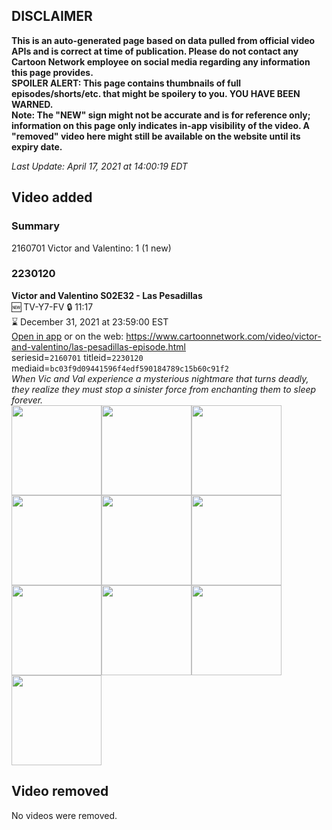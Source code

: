 ## DISCLAIMER
**This is an auto-generated page based on data pulled from official video APIs and is correct at time of publication. Please do not contact any Cartoon Network employee on social media regarding any information this page provides.**  
**SPOILER ALERT: This page contains thumbnails of full episodes/shorts/etc. that might be spoilery to you. YOU HAVE BEEN WARNED.**  
**Note: The "NEW" sign might not be accurate and is for reference only; information on this page only indicates in-app visibility of the video. A "removed" video here might still be available on the website until its expiry date.**  

_Last Update: April 17, 2021 at 14:00:19 EDT_
## Video added
### Summary
2160701 Victor and Valentino: 1 (1 new)  
### 2230120
**Victor and Valentino S02E32 - Las Pesadillas**  
🆕 TV-Y7-FV 🔒 11:17  
⌛ December 31, 2021 at 23:59:00 EST  
[Open in app](https://cnvideo.sercomkc.org/redirector.html?type=cnapp&seriesid=2160701&titleid=2230120&mediaid=bc03f9d09441596f4edf590184789c15b60c91f2) or on the web: https://www.cartoonnetwork.com/video/victor-and-valentino/las-pesadillas-episode.html  
seriesid=`2160701` titleid=`2230120` mediaid=`bc03f9d09441596f4edf590184789c15b60c91f2`  
_When Vic and Val experience a mysterious nightmare that turns deadly, they realize they must stop a sinister force from enchanting them to sleep forever._  
<a href="https://s3.amazonaws.com/cartoonorchestrator/2230120_001_1280x720.jpg"><img src="https://s3.amazonaws.com/cartoonorchestrator/2230120_001_640x360.jpg" height="144px" /></a><a href="https://s3.amazonaws.com/cartoonorchestrator/2230120_002_1280x720.jpg"><img src="https://s3.amazonaws.com/cartoonorchestrator/2230120_002_640x360.jpg" height="144px" /></a><a href="https://s3.amazonaws.com/cartoonorchestrator/2230120_003_1280x720.jpg"><img src="https://s3.amazonaws.com/cartoonorchestrator/2230120_003_640x360.jpg" height="144px" /></a><a href="https://s3.amazonaws.com/cartoonorchestrator/2230120_004_1280x720.jpg"><img src="https://s3.amazonaws.com/cartoonorchestrator/2230120_004_640x360.jpg" height="144px" /></a><a href="https://s3.amazonaws.com/cartoonorchestrator/2230120_005_1280x720.jpg"><img src="https://s3.amazonaws.com/cartoonorchestrator/2230120_005_640x360.jpg" height="144px" /></a><a href="https://s3.amazonaws.com/cartoonorchestrator/2230120_006_1280x720.jpg"><img src="https://s3.amazonaws.com/cartoonorchestrator/2230120_006_640x360.jpg" height="144px" /></a><a href="https://s3.amazonaws.com/cartoonorchestrator/2230120_007_1280x720.jpg"><img src="https://s3.amazonaws.com/cartoonorchestrator/2230120_007_640x360.jpg" height="144px" /></a><a href="https://s3.amazonaws.com/cartoonorchestrator/2230120_008_1280x720.jpg"><img src="https://s3.amazonaws.com/cartoonorchestrator/2230120_008_640x360.jpg" height="144px" /></a><a href="https://s3.amazonaws.com/cartoonorchestrator/2230120_009_1280x720.jpg"><img src="https://s3.amazonaws.com/cartoonorchestrator/2230120_009_640x360.jpg" height="144px" /></a><a href="https://s3.amazonaws.com/cartoonorchestrator/2230120_010_1280x720.jpg"><img src="https://s3.amazonaws.com/cartoonorchestrator/2230120_010_640x360.jpg" height="144px" /></a>
## Video removed
No videos were removed.  
